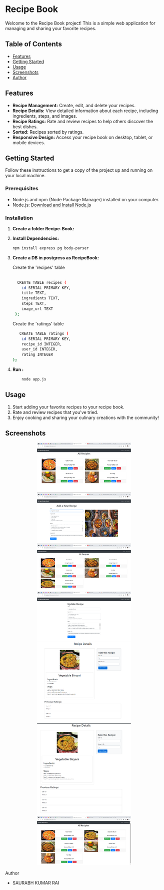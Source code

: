 # Recipe Book

Welcome to the Recipe Book project! This is a simple web application for managing and sharing your favorite recipes.

## Table of Contents

- [Features](#features)
- [Getting Started](#getting-started)
- [Usage](#usage)
- [Screenshots](#screenshots)
- [Author](#Author)

## Features

- **Recipe Management:** Create, edit, and delete your recipes.
- **Recipe Details:** View detailed information about each recipe, including ingredients, steps, and images.
- **Recipe Ratings:** Rate and review recipes to help others discover the best dishes.
- **Sorted:**   Recipes sorted by ratings.
- **Responsive Design:** Access your recipe book on desktop, tablet, or mobile devices.

## Getting Started

Follow these instructions to get a copy of the project up and running on your local machine.

### Prerequisites

- Node.js and npm (Node Package Manager) installed on your computer.
- Node.js: [Download and Install Node.js](https://nodejs.org/)

### Installation


1. **Create a folder Recipe-Book:**

2. **Install Dependencies:**

   ```bash
   npm install express pg body-parser
   ``` 

3. **Create a DB in postgress as RecipeBook:**

   Create the 'recipes' table

   ```bash
  
     CREATE TABLE recipes (
       id SERIAL PRIMARY KEY,
       title TEXT,
       ingredients TEXT,
       steps TEXT,
       image_url TEXT
    );
   ```

   Create the 'ratings' table

    ```bash
       CREATE TABLE ratings (
        id SERIAL PRIMARY KEY,
        recipe_id INTEGER,
        user_id INTEGER,
        rating INTEGER
    );
 
    ```

2. **Run :**

   ```bash
       node app.js
   ``` 
## Usage

1. Start adding your favorite recipes to your recipe book.
2. Rate and review recipes that you've tried.
3. Enjoy cooking and sharing your culinary creations with the community!


## Screenshots

<p align="center">
  <img src="https://github.com/saurabhkumarr99/Recipe-Book/blob/master/ScreenShots/1.Home%20Page.png?raw=true" alt="Screenshot 1" width="300" />
  <img src="https://github.com/saurabhkumarr99/Recipe-Book/blob/master/ScreenShots/2.Add%20Recepi%20Page.png?raw=true" alt="Screenshot 2" width="300" />
  <img src="https://github.com/saurabhkumarr99/Recipe-Book/blob/master/ScreenShots/3.New%20Recepi%20Added.png?raw=true" alt="Screenshot 3" width="300" />
  <img src="https://github.com/saurabhkumarr99/Recipe-Book/blob/master/ScreenShots/4.Update%20Recepi.png?raw=true" alt="Screenshot 1" width="300" />
  <img src="https://github.com/saurabhkumarr99/Recipe-Book/blob/master/ScreenShots/5.View%20Recepi.png?raw=true" alt="Screenshot 1" width="300" />
  <img src="https://github.com/saurabhkumarr99/Recipe-Book/blob/master/ScreenShots/6.Rate%20Recepe.png?raw=true" alt="Screenshot 2" width="300" />
  <img src="https://github.com/saurabhkumarr99/Recipe-Book/blob/master/ScreenShots/7.Recepi%20Rating%20Sorted.png?raw=true" alt="Screenshot 1" width="300" />
</p


## Author

- SAURABH KUMAR RAI

